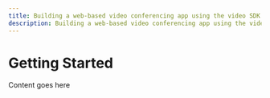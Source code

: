```yaml
---
title: Building a web-based video conferencing app using the video SDK
description: Building a web-based video conferencing app using the video SDK
---
```


# Getting Started

Content goes here